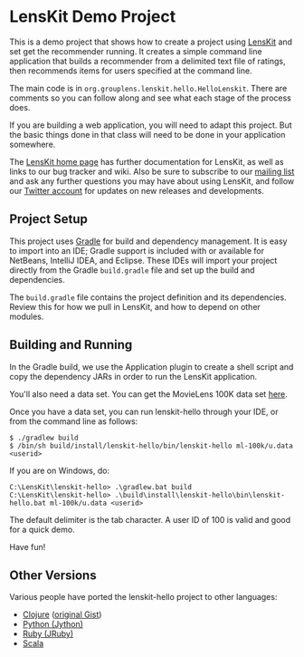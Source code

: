 # LensKit Demo Project

This is a demo project that shows how to create a project using [LensKit][] and set
get the recommender running.  It creates a simple command line application that
builds a recommender from a delimited text file of ratings, then recommends items
for users specified at the command line.

The main code is in `org.grouplens.lenskit.hello.HelloLenskit`. There are comments
so you can follow along and see what each stage of the process does.

If you are building a web application, you will need to adapt this project. But the
basic things done in that class will need to be done in your application somewhere.

The [LensKit home page][LensKit] has further documentation for LensKit, as well as
links to our bug tracker and wiki. Also be sure to subscribe to our [mailing list][]
and ask any further questions you may have about using LensKit, and follow our
[Twitter account][LensKitRS] for updates on new releases and developments.

## Project Setup

This project uses [Gradle][gradle] for build and dependency management. It is
easy to import into an IDE; Gradle support is included with or available for
NetBeans, IntelliJ IDEA, and Eclipse.  These IDEs will import your project directly
from the Gradle `build.gradle` file and set up the build and dependencies.

The `build.gradle` file contains the project definition and its dependencies. Review
this for how we pull in LensKit, and how to depend on other modules.

## Building and Running

In the Gradle build, we use the Application plugin to create a shell script and copy
the dependency JARs in order to run the LensKit application.

[ML100K]: https://github.com/grouplens/lenskit/wiki/ML100K

You'll also need a data set.  You can get the MovieLens 100K data set [here][ML100K].

Once you have a data set, you can run lenskit-hello through your IDE, or from the command line
as follows:

    $ ./gradlew build
    $ /bin/sh build/install/lenskit-hello/bin/lenskit-hello ml-100k/u.data <userid>
    
If you are on Windows, do:

    C:\LensKit\lenskit-hello> .\gradlew.bat build
    C:\LensKit\lenskit-hello> .\build\install\lenskit-hello\bin\lenskit-hello.bat ml-100k/u.data <userid>

The default delimiter is the tab character.  A user ID of 100 is valid and good for a quick demo.

Have fun!

[LensKit]: http://lenskit.org
[gradle]: http://gradle.org
[mailing list]: https://wwws.cs.umn.edu/mm-cs/listinfo/lenskit
[LensKitRS]: http://twitter.com/LensKitRS

## Other Versions

Various people have ported the lenskit-hello project to other languages:

- [Clojure](https://github.com/dcj/clj-lenskit-hello) ([original Gist](https://gist.github.com/llasram/6472144))
- [Python (Jython)](http://pastie.org/8298159)
- [Ruby (JRuby)](https://gist.github.com/joshjordan/6446324)
- [Scala](https://github.com/matt-thomson/lenskit-hello-scala/)
